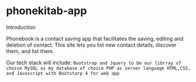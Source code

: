 # phonekitab-app

Introduction

Phonebook is a contact saving app that facilitates the saving, editing and deletion of contact. This site lets you list new  contact details, discover them, and list them.


Our tech stack will include:
`
    Bootstrap and Jquery to be our librray of choice
    MySQL as my database of choice
    PHP as server language
    HTML,CSS, and Javascript with Bootstarp 4 for web app
`
    

